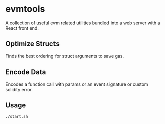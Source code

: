 # evmtools

A collection of useful evm related utilities bundled into a web server with a React front end.

## Optimize Structs

Finds the best ordering for struct arguments to save gas.

## Encode Data

Encodes a function call with params or an event signature or custom solidity error.

## Usage

```bash
./start.sh
```
